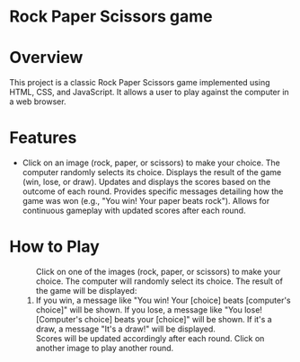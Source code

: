 # Rock Paper Scissors game

# Overview
This project is a classic Rock Paper Scissors game implemented using HTML, CSS, and JavaScript. It allows a user to play against the computer in a web browser.

# Features
<ul>
  <li>
    Click on an image (rock, paper, or scissors) to make your choice.
    The computer randomly selects its choice.
    Displays the result of the game (win, lose, or draw).
    Updates and displays the scores based on the outcome of each round.
    Provides specific messages detailing how the game was won (e.g., "You win! Your paper beats rock").
    Allows for continuous gameplay with updated scores after each round.
  </li>
</ul>

# How to Play

<ul>
  <ol>
    Click on one of the images (rock, paper, or scissors) to make your choice.
    The computer will randomly select its choice.
    The result of the game will be displayed:
    <li>
        If you win, a message like "You win! Your [choice] beats [computer's choice]" will be shown.
        If you lose, a message like "You lose! [Computer's choice] beats your [choice]" will be shown.
        If it's a draw, a message "It's a draw!" will be displayed.
    </li>
    Scores will be updated accordingly after each round.
    Click on another image to play another round.
</ol>
</ul>

